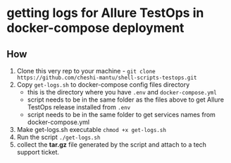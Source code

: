 # getting logs for Allure TestOps in docker-compose deployment

## How

1. Clone this very rep to your machine - `git clone https://github.com/cheshi-mantu/shell-scripts-testops.git`
2. Copy `get-logs.sh` to docker-compose config files directory
   - this is the directory where you have `.env` and `docker-compose.yml`
   - script needs to be in the same folder as the files above to get Allure TestOps release installed from `.env`
   - script needs to be in the same folder to get services names from docker-compose.yml
3. Make get-logs.sh executable `chmod +x get-logs.sh`
4. Run the script `./get-logs.sh`
5. collect the **tar.gz** file generated by the script and attach to a tech support ticket.